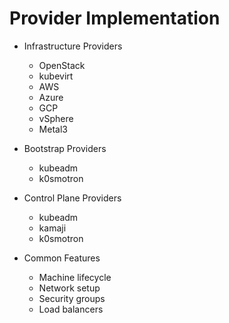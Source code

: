 # Provider Implementation

<div class="grid grid-cols-2 gap-4">
<div>

<v-clicks>

- Infrastructure Providers
  - OpenStack
  - kubevirt
  - AWS
  - Azure
  - GCP
  - vSphere
  - Metal3
  
- Bootstrap Providers
  - kubeadm
  - k0smotron
  
</v-clicks>

</div>
<div>

<v-clicks>

- Control Plane Providers
  - kubeadm
  - kamaji
  - k0smotron

- Common Features
  - Machine lifecycle
  - Network setup
  - Security groups
  - Load balancers

</v-clicks>

</div>
</div>